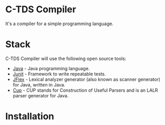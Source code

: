 C-TDS Compiler
============
It's a compiler for a simple programming language.


Stack
=====
C-TDS Compiler will use the following open source tools:

* [Java] - Java programming language.
* [Junit] - Framework to write repeatable tests.
* [JFlex] - Lexical analyzer generator (also known as scanner generator) for Java, written in Java.
* [Cup] - CUP stands for Construction of Useful Parsers and is an LALR parser generator for Java.

Installation
============


  [unrc]: http://dc.exa.unrc.edu.ar/ 
  [Java]:  http://www.java.com/en/
  [Junit]: http://junit.org/
  [JFlex]: http://jflex.de/
  [Cup]: http://www2.cs.tum.edu/projekte/cup/index.php


